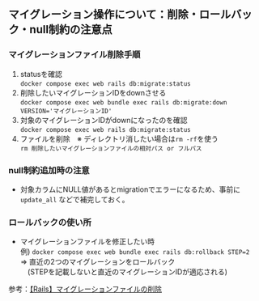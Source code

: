## マイグレーション操作について：削除・ロールバック・null制約の注意点  
### マイグレーションファイル削除手順
1. statusを確認  
`docker compose exec web rails db:migrate:status`
2. 削除したいマイグレーションIDをdownさせる  
`docker compose exec web bundle exec rails db:migrate:down VERSION='マイグレーションID'`
3. 対象のマイグレーションIDがdownになったのを確認  
`docker compose exec web rails db:migrate:status`
4. ファイルを削除　※ ディレクトリ消したい場合は`rm -rf`を使う  
`rm 削除したいマイグレーションファイルの相対パス or フルパス`

### null制約追加時の注意  
- 対象カラムにNULL値があるとmigrationでエラーになるため、事前に `update_all` などで補完しておく。  

### ロールバックの使い所  
- マイグレーションファイルを修正したい時  
例) `docker compose exec web bundle exec rails db:rollback STEP=2`  
    => 直近の2つのマイグレーションをロールバック  
  　(STEPを記載しないと直近のマイグレーションIDが適応される)  

参考：[【Rails】マイグレーションファイルの削除](https://qiita.com/ISSO33/items/33a935cb3255c269bef2)
